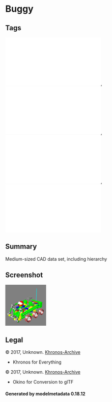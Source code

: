 # Buggy

## Tags

![core](../../Models-core.md), ![issues](../../Models-issues.md), ![testing](../../Models-testing.md), ![video](../../Models-video.md)

## Summary

Medium-sized CAD data set, including hierarchy

## Screenshot

![screenshot](screenshot/screenshot.png)

## Legal

&copy; 2017, Unknown. [Khronos-Archive]()

 - Khronos for Everything

&copy; 2017, Unknown. [Khronos-Archive]()

 - Okino for Conversion to glTF

#### Generated by modelmetadata 0.18.12